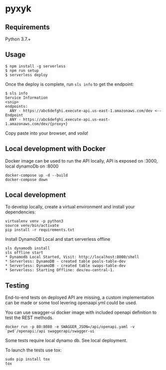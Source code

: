 # pyxyk

## Requirements
Python 3.7.+


## Usage

```
$ npm install -g serverless
$ npm run setup
$ serverless deploy
```

Once the deploy is complete, run `sls info` to get the endpoint:

```
$ sls info
Service Information
<snip>
endpoints:
  ANY - https://abc6defghi.execute-api.us-east-1.amazonaws.com/dev <-- Endpoint
  ANY - https://abc6defghi.execute-api.us-east-1.amazonaws.com/dev/{proxy+}
```

Copy paste into your browser, and _voila_!

## Local development with Docker

Docker image can be used to run the API locally, API is exposed on :3000, local dynamoDb on :8000

```
docker-compose up -d --build
docker-compose down
```


## Local development

To develop locally, create a virtual environment and install your dependencies:

```
virtualenv venv -p python3
source venv/bin/activate
pip install -r requirements.txt
```

Install DynamoDB Local and start serverless offline

```
sls dynamodb install
sls offline start
* Dynamodb Local Started, Visit: http://localhost:8000/shell
* Serverless: DynamoDB - created table pools-table-dev
* Serverless: DynamoDB - created table swaps-table-dev
* Serverless: Starting Offline: dev/eu-central-1.
```

## Testing

End-to-end tests on deployed API are missing, a custom implementation can be made or some tool levering openaapi.yml could be used.

You can use swagger-ui docker image with included openapi definition to test the REST methods. 
```
docker run -p 80:8080 -e SWAGGER_JSON=/api/openapi.yaml -v `pwd`/openapi:/api swaggerapi/swagger-ui
```

Some tests require local dynamo db. See local deployment.

To launch the tests use tox:
```
sudo pip install tox
tox
```